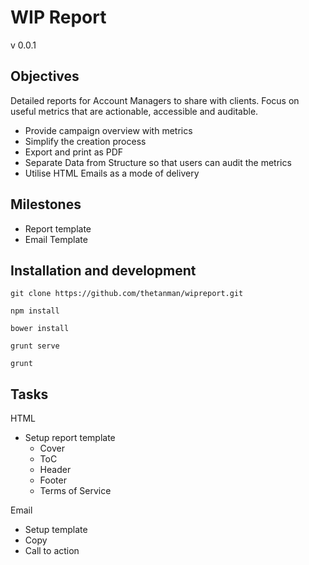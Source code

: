 # WIP Report

v 0.0.1

## Objectives

Detailed reports for Account Managers to share with clients. Focus on useful metrics that are actionable, accessible and auditable.
* Provide campaign overview with metrics
* Simplify the creation process
* Export and print as PDF
* Separate Data from Structure so that users can audit the metrics
* Utilise HTML Emails as a mode of delivery

## Milestones

* Report template
* Email Template

## Installation and development

`git clone https://github.com/thetanman/wipreport.git`

`npm install`

`bower install`

`grunt serve`

`grunt`

## Tasks

HTML

* Setup report template
    * Cover
    * ToC
    * Header
    * Footer
    * Terms of Service

Email

* Setup template
* Copy
* Call to action
